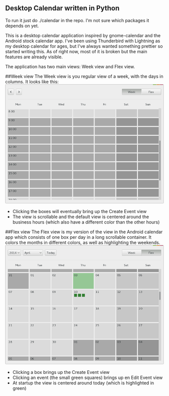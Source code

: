 Desktop Calendar written in Python
----------------------------------

To run it just do ./calendar in the repo. I'm not sure which packages it depends on yet.

This is a desktop calendar application inspired by gnome-calendar and the Android stock calendar app. I've been using Thunderbird with Lightning as my desktop calendar for ages, but I've always wanted something prettier so started writing this. As of right now, most of it is broken but the main features are already visible.

The application has two main views: Week view and Flex view.

##Week view
The Week view is you regular view of a week, with the days in columns. It looks like this:
![alt text](https://github.com/pjot/calendar/raw/master/images/week_view.png)

* Clicking the boxes will eventually bring up the Create Event view
* The view is scrollable and the default view is centered around the business hours (which also have a different color than the other hours)

##Flex view
The Flex view is my version of the view in the Android calendar app which consists of one box per day in a long scrollable container. It colors the months in different colors, as well as highlighting the weekends. 
![alt text](https://github.com/pjot/calendar/raw/master/images/flex_view.png)

* Clicking a box brings up the Create Event view
* Clicking an event (the small green squares) brings up en Edit Event view
* At startup the view is centered around today (which is highlighted in green)

